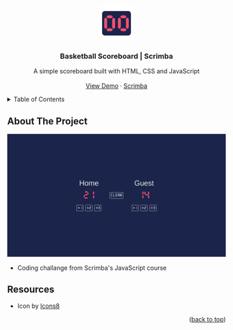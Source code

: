 <a name="readme-top"></a>

<!-- PROJECT LOGO -->
<br />
<div align="center">
  <a href="https://adrianogtl.github.io/scrimba-counter/">
    <img src="assets/images/icon.png" alt="Logo" width="80" height="80">
  </a>

<h3 align="center">Basketball Scoreboard | Scrimba</h3>

  <p align="center">
  A simple scoreboard built with HTML, CSS and JavaScript
    <br />
    <br />
    <a href="https://adrianogtl.github.io/scrimba-basketball-scoreboard">View Demo</a>
    ·
    <a href="https://scrimba.com">Scrimba</a>
  </p>
</div>

<!-- TABLE OF CONTENTS -->
<details>
  <summary>Table of Contents</summary>
  <ol>
    <li><a href="#about-the-project">About The Project</a></li>
    <li><a href="#resources">Resources</a></li>
  </ol>
</details>

## About The Project

![Screenshot][screenshot-path]

- Coding challange from Scrimba's JavaScript course

## Resources

- Icon by [Icons8][icons8-url]

<p align="right">(<a href="#readme-top">back to top</a>)</p>

<!-- MARKDOWN LINKS & IMAGES -->
<!-- https://www.markdownguide.org/basic-syntax/#reference-style-links -->

[screenshot-path]: assets/images/screenshot.png
[icons8-url]: https://icons8.com
